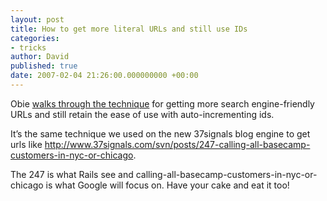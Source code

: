 ```yaml
---
layout: post
title: How to get more literal URLs and still use IDs
categories:
- tricks
author: David
published: true
date: 2007-02-04 21:26:00.000000000 +00:00
---
```

<p>Obie <a href="http://jroller.com/page/obie?entry=seo_optimization_of_urls_in">walks through the technique</a> for getting more search engine-friendly URLs and still retain the ease of use with auto-incrementing ids.</p>
<p>It&#8217;s the same technique we used on the new 37signals blog engine to get urls like <a href="http://www.37signals.com/svn/posts/247-calling-all-basecamp-customers-in-nyc-or-chicago">http://www.37signals.com/svn/posts/247-calling-all-basecamp-customers-in-nyc-or-chicago</a>.</p>
<p>The 247 is what Rails see and calling-all-basecamp-customers-in-nyc-or-chicago is what Google will focus on. Have your cake and eat it too!</p>